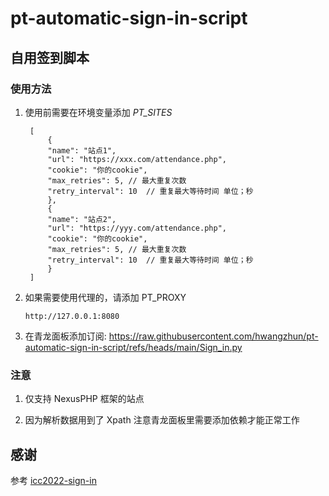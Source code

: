 # pt-automatic-sign-in-script
## 自用签到脚本

### 使用方法

1. 使用前需要在环境变量添加 *PT_SITES*
   
   ``` jason
    [
        {
        "name": "站点1",
        "url": "https://xxx.com/attendance.php",
        "cookie": "你的cookie",
        "max_retries": 5, // 最大重复次数
        "retry_interval": 10  // 重复最大等待时间 单位；秒
        },
        {
        "name": "站点2",
        "url": "https://yyy.com/attendance.php",
        "cookie": "你的cookie",
        "max_retries": 5, // 最大重复次数
        "retry_interval": 10  // 重复最大等待时间 单位；秒
        }
    ]
   ```

2. 如果需要使用代理的，请添加 PT_PROXY 

    ``` jason
    http://127.0.0.1:8080
    ```

3. 在青龙面板添加订阅:
   https://raw.githubusercontent.com/hwangzhun/pt-automatic-sign-in-script/refs/heads/main/Sign_in.py


### 注意

1. 仅支持 NexusPHP 框架的站点

2. 因为解析数据用到了 Xpath 注意青龙面板里需要添加依赖才能正常工作

## 感谢
参考 [icc2022-sign-in](https://github.com/KunCheng-He/icc2022-sign-in)


